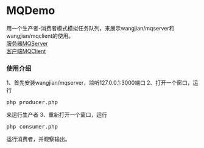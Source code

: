 # MQDemo
用一个生产者-消费者模式模拟任务队列，来展示wangjian/mqserver和wangjian/mqclient的使用。<br />
[服务器MQServer](https://github.com/wangsir0624/MQServer/)<br />
[客户端MQClient](https://github.com/wangsir0624/MQClient/)

### 使用介绍
1、首先安装wangjian/mqserver，监听127.0.0.1:3000端口
2、打开一个窗口，运行
<pre>php producer.php</pre>
来运行生产者
3、重新打开一个窗口，运行
<pre>php consumer.php</pre>
运行消费者，并观察输出。


